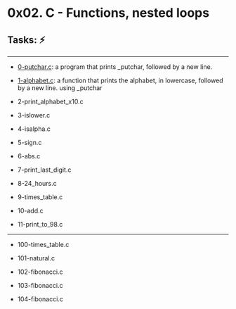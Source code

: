 # 0x02. C - Functions, nested loops

## Tasks: :zap:
---

* [0-putchar.c](./0-putchar.c): a program that prints _putchar, followed by a new line.

* [1-alphabet.c](./1-alphabet.c): a function that prints the alphabet, in lowercase, followed by a new line. using _putchar

* 2-print_alphabet_x10.c

* 3-islower.c

* 4-isalpha.c

* 5-sign.c

* 6-abs.c

* 7-print_last_digit.c

* 8-24_hours.c

* 9-times_table.c

* 10-add.c

* 11-print_to_98.c
---
* 100-times_table.c

* 101-natural.c

* 102-fibonacci.c

* 103-fibonacci.c

* 104-fibonacci.c
